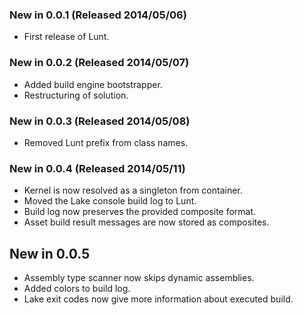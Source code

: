 ### New in 0.0.1 (Released 2014/05/06)
* First release of Lunt.

### New in 0.0.2 (Released 2014/05/07)
* Added build engine bootstrapper.
* Restructuring of solution.

### New in 0.0.3 (Released 2014/05/08)
* Removed Lunt prefix from class names.

### New in 0.0.4 (Released 2014/05/11)
* Kernel is now resolved as a singleton from container.
* Moved the Lake console build log to Lunt.
* Build log now preserves the provided composite format.
* Asset build result messages are now stored as composites.

## New in 0.0.5
* Assembly type scanner now skips dynamic assemblies.
* Added colors to build log.
* Lake exit codes now give more information about executed build.